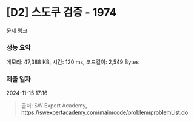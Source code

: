 # [D2] 스도쿠 검증 - 1974 

[문제 링크](https://swexpertacademy.com/main/code/problem/problemDetail.do?contestProbId=AV5Psz16AYEDFAUq) 

### 성능 요약

메모리: 47,388 KB, 시간: 120 ms, 코드길이: 2,549 Bytes

### 제출 일자

2024-11-15 17:16



> 출처: SW Expert Academy, https://swexpertacademy.com/main/code/problem/problemList.do
